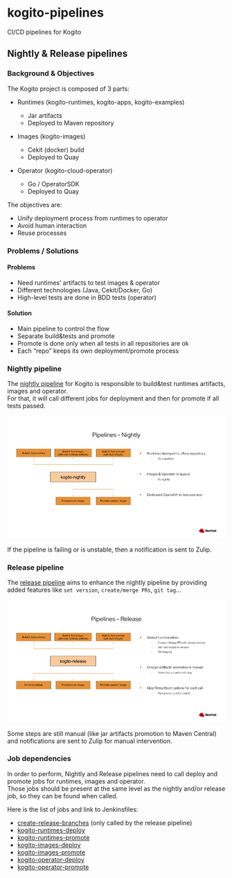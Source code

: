 # kogito-pipelines

CI/CD pipelines for Kogito

## Nightly & Release pipelines

### Background & Objectives

The Kogito project is composed of 3 parts: 

* Runtimes (kogito-runtimes, kogito-apps, kogito-examples)

  * Jar artifacts
  * Deployed to Maven repository

* Images (kogito-images)

  * Cekit (docker) build
  * Deployed to Quay

* Operator (kogito-cloud-operator)

  * Go / OperatorSDK
  * Deployed to Quay

The objectives are:

* Unify deployment process from runtimes to operator
* Avoid human interaction
* Reuse processes

### Problems / Solutions

#### Problems

* Need runtimes’ artifacts to test images & operator
* Different technologies (Java, Cekit/Docker, Go)
* High-level tests are done in BDD tests (operator)

#### Solution

* Main pipeline to control the flow
* Separate build&tests and promote
* Promote is done only when all tests in all repositories are ok
* Each “repo” keeps its own deployment/promote process

### Nightly pipeline

The [nightly pipeline](./Jenkinsfile.nightly) for Kogito is responsible to build&test runtimes artifacts, images and operator.  
For that, it will call different jobs for deployment and then for promote if all tests passed.  

![Nightly pipeline](./docs/images/pipeline-nightly.png)

If the pipeline is failing or is unstable, then a notification is sent to Zulip.

### Release pipeline

The [release pipeline](./Jenkinsfile.release) aims to enhance the nightly pipeline by providing added features like `set version`, `create/merge PRs`, `git tag`...

![Release pipeline](./docs/images/pipeline-release.png)

Some steps are still manual (like jar artifacts promotion to Maven Central) and notifications are sent to Zulip for manual intervention.

### Job dependencies

In order to perform, Nightly and Release pipelines need to call deploy and promote jobs for runtimes, images and operator.  
Those jobs should be present at the same level as the nightly and/or release job, so they can be found when called.  

Here is the list of jobs and link to Jenkinsfiles:

* [create-release-branches](create-release-branches.Jenkinsfile) (only called by the release pipeline)
* [kogito-runtimes-deploy](https://github.com/kiegroup/kogito-runtimes/blob/master/Jenkinsfile.deploy.new)
* [kogito-runtimes-promote](https://github.com/kiegroup/kogito-runtimes/blob/master/Jenkinsfile.promote)
* [kogito-images-deploy](https://github.com/kiegroup/kogito-images/blob/master/Jenkinsfile.deploy)
* [kogito-images-promote](https://github.com/kiegroup/kogito-images/blob/master/Jenkinsfile.promote)
* [kogito-operator-deploy](https://github.com/kiegroup/kogito-cloud-operator/blob/master/Jenkinsfile.deploy)
* [kogito-operator-promote](https://github.com/kiegroup/kogito-cloud-operator/blob/master/Jenkinsfile.promote)
